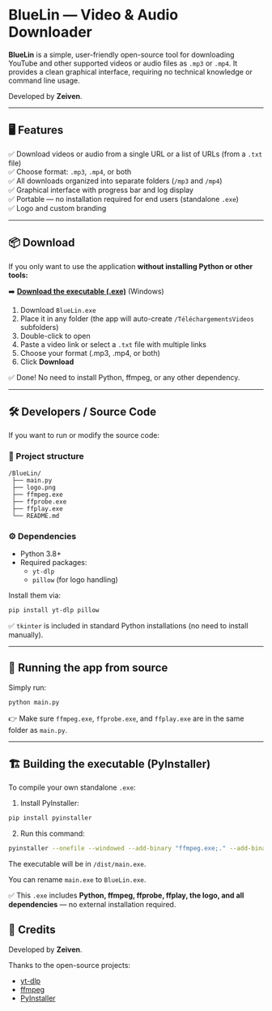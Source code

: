 
# BlueLin — Video & Audio Downloader

**BlueLin** is a simple, user-friendly open-source tool for downloading YouTube and other supported videos or audio files as `.mp3` or `.mp4`.
It provides a clean graphical interface, requiring no technical knowledge or command line usage.

Developed by **Zeiven**.

---

## 🖥️ Features

✅ Download videos or audio from a single URL or a list of URLs (from a `.txt` file)  
✅ Choose format: `.mp3`, `.mp4`, or both  
✅ All downloads organized into separate folders (`/mp3` and `/mp4`)  
✅ Graphical interface with progress bar and log display  
✅ Portable — no installation required for end users (standalone `.exe`)  
✅ Logo and custom branding

---

## 📦 Download

If you only want to use the application **without installing Python or other tools:**

➡️ **[Download the executable (.exe)](link-to-your-release)** (Windows)

1. Download `BlueLin.exe`
2. Place it in any folder (the app will auto-create `/TéléchargementsVideos` subfolders)
3. Double-click to open
4. Paste a video link or select a `.txt` file with multiple links
5. Choose your format (.mp3, .mp4, or both)
6. Click **Download**

✅ Done! No need to install Python, ffmpeg, or any other dependency.

---

## 🛠️ Developers / Source Code

If you want to run or modify the source code:

### 📂 Project structure

```
/BlueLin/
 ├── main.py
 ├── logo.png
 ├── ffmpeg.exe
 ├── ffprobe.exe
 ├── ffplay.exe
 └── README.md
```

### ⚙️ Dependencies

- Python 3.8+
- Required packages:
    - `yt-dlp`
    - `pillow` (for logo handling)

Install them via:

```bash
pip install yt-dlp pillow
```

✅ `tkinter` is included in standard Python installations (no need to install manually).

---

## 🚀 Running the app from source

Simply run:

```bash
python main.py
```

👉 Make sure `ffmpeg.exe`, `ffprobe.exe`, and `ffplay.exe` are in the same folder as `main.py`.

---

## 🏗️ Building the executable (PyInstaller)

To compile your own standalone `.exe`:

1. Install PyInstaller:

```bash
pip install pyinstaller
```

2. Run this command:

```bash
pyinstaller --onefile --windowed --add-binary "ffmpeg.exe;." --add-binary "ffprobe.exe;." --add-binary "ffplay.exe;." --add-data "logo.png;." main.py
```

The executable will be in `/dist/main.exe`.

You can rename `main.exe` to `BlueLin.exe`.

✅ This `.exe` includes **Python, ffmpeg, ffprobe, ffplay, the logo, and all dependencies** — no external installation required.


## 🙌 Credits

Developed by **Zeiven**.

Thanks to the open-source projects:
- [yt-dlp](https://github.com/yt-dlp/yt-dlp)
- [ffmpeg](https://ffmpeg.org/)
- [PyInstaller](https://pyinstaller.org/)
